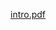 [intro.pdf](https://github.com/Ohara124c41/https-github.com-Ohara124c41-Ohara124c41.github.io/blob/master/08_12_1CM15_2018.pdf)
